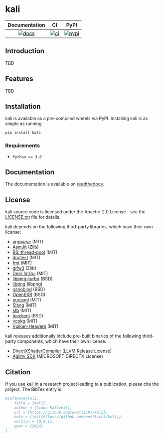 # kali

|  Documentation  |      CI       |      PyPI       |
| :-------------: | :-----------: | :-------------: |
| [![docs][1]][2] | [![ci][3]][4] | [![pypi][5]][6] |

[1]: https://readthedocs.org/projects/kali/badge/?version=stable
[2]: https://kali.readthedocs.io/en/stable/
[3]: https://github.com/westlicht/kali/workflows/CI/badge.svg
[4]: https://github.com/westlicht/kali/actions
[5]: https://img.shields.io/pypi/v/kali.svg?color=green
[6]: https://pypi.org/pypi/kali


## Introduction

TBD

## Features

TBD

## Installation

kali is available as a pre-compiled wheels via PyPI. Installing kali is as simple as running

```bash
pip install kali
```

### Requirements

- `Python >= 3.8`

## Documentation

The documentation is available on [readthedocs][2].

## License

kali source code is licensed under the Apache-2.0 License - see the [LICENSE.txt](LICENSE.txt) file for details.

kali depends on the following third-party libraries, which have their own license:

- [argparse](https://github.com/p-ranav/argparse) (MIT)
- [AsmJit](https://github.com/asmjit/asmjit) (Zlib)
- [BS::thread-pool](https://github.com/bshoshany/thread-pool) (MIT)
- [doctest](https://github.com/doctest/doctest) (MIT)
- [fmt](https://fmt.dev/latest/index.html) (MIT)
- [glfw3](https://www.glfw.org/) (Zlib)
- [Dear ImGui](https://github.com/ocornut/imgui) (MIT)
- [libjpeg-turbo](https://libjpeg-turbo.org/) (BSD)
- [libpng](http://www.libpng.org/pub/png/libpng.html) (libpng)
- [nanobind](https://github.com/wjakob/nanobind) (BSD)
- [OpenEXR](https://openexr.com/en/latest/) (BSD)
- [pugixml](https://pugixml.org/) (MIT)
- [Slang](https://github.com/shader-slang/slang) (MIT)
- [stb](https://github.com/nothings/stb) (MIT)
- [tevclient](https://github.com/skallweitNV/tevclient) (BSD)
- [vcpkg](https://vcpkg.io/en/) (MIT)
- [Vulkan-Headers](https://github.com/KhronosGroup/Vulkan-Headers) (MIT)

kali releases additionally include pre-built binaries of the following third-party components, which have their own license:

- [DirectXShaderCompiler](https://github.com/microsoft/DirectXShaderCompiler) (LLVM Release License)
- [Agility SDK](https://devblogs.microsoft.com/directx/directx12agility) (MICROSOFT DIRECTX License)

## Citation

If you use kali in a research project leading to a publication, please cite the project. The BibTex entry is:

```bibtex
@software{kali,
    title = {kali},
    author = {Simon Kallweit},
    url = {https://github.com/westlicht/kali},
    note = {\url{https://github.com/westlicht/kali}},
    version = {0.0.1},
    year = {2024}
}
```
